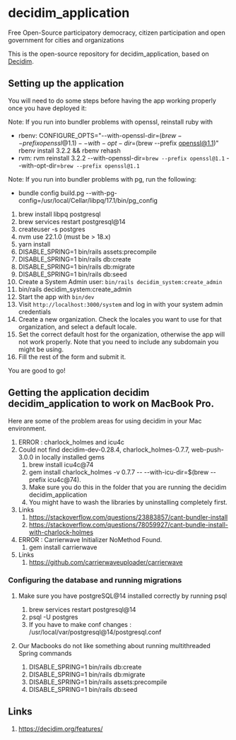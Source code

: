 # decidim_application

Free Open-Source participatory democracy, citizen participation and open government for cities and organizations

This is the open-source repository for decidim_application, based on [Decidim](https://github.com/decidim/decidim).

## Setting up the application

You will need to do some steps before having the app working properly once you have deployed it:

Note: If you run into bundler problems with openssl, reinstall ruby with
* rbenv: CONFIGURE_OPTS="--with-openssl-dir=$(brew --prefix openssl@1.1) --with-opt-dir=$(brew --prefix openssl@1.1)" rbenv install 3.2.2 && rbenv rehash
* rvm: rvm reinstall 3.2.2 --with-openssl-dir=`brew --prefix openssl@1.1` --with-opt-dir=`brew --prefix openssl@1.1`

Note: If you run into bundler problems with pg, run the following:
* bundle config build.pg --with-pg-config=/usr/local/Cellar/libpq/17.1/bin/pg_config

1. brew install libpq postgresql 
1. brew services restart postgresql@14
1. createuser -s postgres
1. nvm use 22.1.0 (must be > 18.x)
1. yarn install
1. DISABLE_SPRING=1 bin/rails assets:precompile
1. DISABLE_SPRING=1 bin/rails db:create
1. DISABLE_SPRING=1 bin/rails db:migrate
1. DISABLE_SPRING=1 bin/rails db:seed
1. Create a System Admin user: `bin/rails decidim_system:create_admin`
1. bin/rails decidim_system:create_admin
1. Start the app with `bin/dev`
1. Visit `http://localhost:3000/system` and log in with your system admin credentials
1. Create a new organization. Check the locales you want to use for that organization, and select a default locale.
1. Set the correct default host for the organization, otherwise the app will not work properly. Note that you need to include any subdomain you might be using.
1. Fill the rest of the form and submit it.

You are good to go!

## Getting the application decidim decidim_application to work on MacBook Pro.

Here are some of the problem areas for using decidim in your Mac environment.

1.  ERROR : charlock_holmes and icu4c
   1. Could not find decidim-dev-0.28.4, charlock_holmes-0.7.7, web-push-3.0.0 in locally installed gems
      1. brew install icu4c@74 
      1. gem install charlock_holmes -v 0.7.7 -- --with-icu-dir=$(brew --prefix icu4c@74).
      1. Make sure you do this in the folder that you are running the decidim decidim_application
      1. You might have to wash the libraries by uninstalling completely first.
   1. Links
      1. https://stackoverflow.com/questions/23883857/cant-bundler-install
      1. https://stackoverflow.com/questions/78059927/cant-bundle-install-with-charlock-holmes
1.  ERROR : Carrierwave Initializer NoMethod Found. 
      1. gem install carrierwave
   1. Links
      1. https://github.com/carrierwaveuploader/carrierwave

### Configuring the database and running migrations

1.  Make sure you have postgreSQL@14 installed correctly by running psql
    1. brew services restart postgresql@14
    1. psql -U postgres
    1. If you have to make conf changes : /usr/local/var/postgresql@14/postgresql.conf

1.  Our Macbooks do not like something about running multithreaded Spring commands
    1. DISABLE_SPRING=1 bin/rails db:create
    1. DISABLE_SPRING=1 bin/rails db:migrate
    1. DISABLE_SPRING=1 bin/rails assets:precompile
    1. DISABLE_SPRING=1 bin/rails db:seed

## Links

1. https://decidim.org/features/

